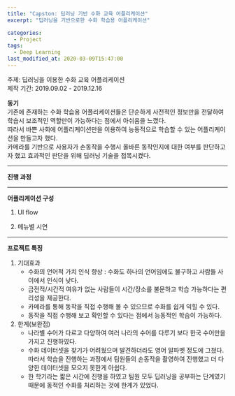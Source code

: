 ```yaml
---
title: "Capston: 딥러닝 기반 수화 교육 어플리케이션"
excerpt: "딥러닝을 기반으로한 수화 학습용 어플리케이션"

categories:
  - Project
tags:
  - Deep Learning
last_modified_at: 2020-03-09T15:47:00
---
```

주제: 딥러닝을 이용한 수화 교육 어플리케이션  
제작 기간: 2019.09.02 - 2019.12.16  

**동기**    
기존에 존재하는 수화 학습용 어플리케이션들은 단순하게 사전적인 정보만을 전달하여 학습시 보조적인 역할만이 가능하다는 점에서 아쉬움을 느꼈다.  
따라서 바쁜 사회에 어플리케이션만을 이용하여 능동적으로 학습할 수 있는 어플리케이션을 만들고자 했다.  
카메라를 기반으로 사용자가 손동작을 수행시 올바른 동작인지에 대한 여부를 판단하고자 했고 효과적인 판단을 위해 딥러닝 기술을 접목시켰다.  

-------------  
**진행 과정**  


------------------  
**어플리케이션 구성**  
1. UI flow  

2. 메뉴별 시연  


--------------  
**프로젝트 특징**  
1. 기대효과  
	* 수화의 언어적 가치 인식 향상 : 수화도 하나의 언어임에도 불구하고 사람들 사이에서 인식이 낮다.  
	* 금전적/시간적 여유가 없는 사람들이 시간/장소를 불문하고 학습 가능하다는 편리성을 제공한다.  
	* 카메라를 통해 동작을 직접 수행해 볼 수 있으므로 수화를 쉽게 익힐 수 있다.  
	* 동작을 직접 수행해 보고 확인할 수 있다는 점에서 능동적인 학습이 가능하다.  
2. 한계(보완점)  
	* 나라별 수어가 다르고 다양하여 여러 나라의 수어를 다루기 보다 한국 수어만을 가지고 진행하였다.  
	* 수화 데이터셋을 찾기가 어려웠으며 발견하더라도 영어 알파벳 정도에 그쳤다. 따라서 학습을 진행하는 과정에서 팀원들의 손동작을 촬영하여 진행했고 더 다양한 데이터셋을 모으지 못한게 아쉽다.  
	* 한 학기라는 짧은 시간에 진행을 하였고 팀원 모두 딥러닝을 공부하는 단계였기 때문에 동적인 수화를 처리하는 것에 한계가 있었다.  

